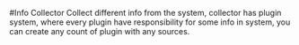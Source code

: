 #Info Collector
Collect different info from the system, collector has plugin system, where every plugin have responsibility for some info in system, you can create any count of plugin with any sources.
